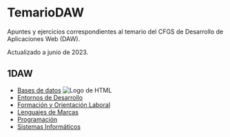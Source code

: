 # TemarioDAW

Apuntes y ejercicios correspondientes al temario del CFGS de Desarrollo de Aplicaciones Web (DAW).

Actualizado a junio de 2023.

## 1DAW
  - [Bases de datos](BBDD) ![Logo de HTML](https://img.shields.io/badge/HTML5-E34F26?style=for-the-badge&logo=html5&logoColor=white)
  - [Entornos de Desarrollo](EED)
  - [Formación y Orientación Laboral](FOL)
  - [Lenguajes de Marcas](LLMM) 
  - [Programación](PROG)
  - [Sistemas Informáticos](SSII)
